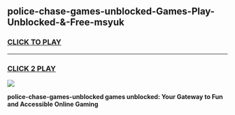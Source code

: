 
## police-chase-games-unblocked-Games-Play-Unblocked-&-Free-msyuk
<h3>
<a href="https://premium76.site?title=police-chase-games-unblocked&ref=24A">CLICK TO PLAY</a></h3>
<hr>

<h3>
<a href="https://premium76.site?title=police-chase-games-unblocked&ref=24A">CLICK 2 PLAY</a>
  
</h3>

<a href="https://premium76.site?title=police-chase-games-unblocked&ref=24A"><img src="https://clearcache.store/games.png"></a>


**police-chase-games-unblocked games unblocked: Your Gateway to Fun and Accessible Online Gaming**
